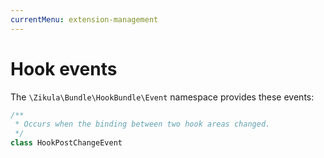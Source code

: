 ```yaml
---
currentMenu: extension-management
---
```

# Hook events

The `\Zikula\Bundle\HookBundle\Event` namespace provides these events:

```php
/**
 * Occurs when the binding between two hook areas changed.
 */
class HookPostChangeEvent
```
